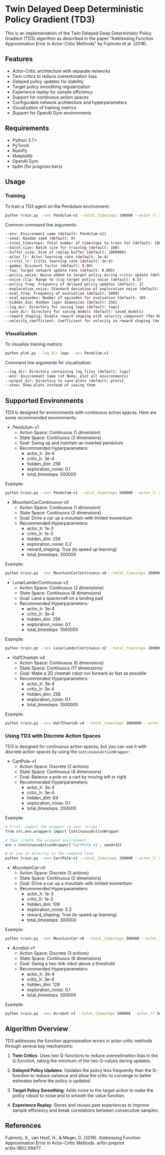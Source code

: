 # Twin Delayed Deep Deterministic Policy Gradient (TD3)

This is an implementation of the Twin Delayed Deep Deterministic Policy Gradient (TD3) algorithm as described in the paper "Addressing Function Approximation Error in Actor-Critic Methods" by Fujimoto et al. (2018).

## Features

- Actor-Critic architecture with separate networks
- Twin critics to reduce overestimation bias
- Delayed policy updates for stability
- Target policy smoothing regularization
- Experience replay for sample efficiency
- Support for continuous action spaces
- Configurable network architecture and hyperparameters
- Visualization of training metrics
- Support for OpenAI Gym environments

## Requirements

- Python 3.7+
- PyTorch
- NumPy
- Matplotlib
- OpenAI Gym
- tqdm (for progress bars)

## Usage

### Training

To train a TD3 agent on the Pendulum environment:

```bash
python train.py --env Pendulum-v1 --total_timesteps 100000 --actor_lr 1e-3 --critic_lr 1e-3
```

Common command line arguments:

```bash
--env: Environment name (default: Pendulum-v1)
--seed: Random seed (default: 0)
--total_timesteps: Total number of timesteps to train for (default: 1000000)
--batch_size: Batch size for training (default: 100)
--buffer_size: Size of replay buffer (default: 1000000)
--actor_lr: Actor learning rate (default: 3e-4)
--critic_lr: Critic learning rate (default: 3e-4)
--gamma: Discount factor (default: 0.99)
--tau: Target network update rate (default: 0.005)
--policy_noise: Noise added to target policy during critic update (default: 0.2)
--noise_clip: Range to clip target policy noise (default: 0.5)
--policy_freq: Frequency of delayed policy updates (default: 2)
--exploration_noise: Standard deviation of exploration noise (default: 0.1)
--eval_freq: Frequency of evaluation (default: 5000)
--eval_episodes: Number of episodes for evaluation (default: 10)
--hidden_dim: Hidden layer dimension (default: 256)
--log_dir: Directory for saving logs (default: logs)
--save_dir: Directory for saving models (default: saved_models)
--reward_shaping: Enable reward shaping with velocity component (for MountainCar)
--velocity_coefficient: Coefficient for velocity in reward shaping (default: 2)
```

### Visualization

To visualize training metrics:

```bash
python plot.py --log_dir logs --env Pendulum-v1
```

Command line arguments for visualization:

```bash
--log_dir: Directory containing log files (default: logs)
--env: Environment name (if None, plot all environments)
--output_dir: Directory to save plots (default: plots)
--show: Show plots instead of saving them
```

## Supported Environments

TD3 is designed for environments with continuous action spaces. Here are some recommended environments:

- Pendulum-v1
    - Action Space: Continuous (1 dimension)
    - State Space: Continuous (3 dimensions)
    - Goal: Swing up and maintain an inverted pendulum
    - Recommended Hyperparameters:
        - actor_lr: 3e-4
        - critic_lr: 3e-4
        - hidden_dim: 256
        - exploration_noise: 0.1
        - total_timesteps: 500000

Example:

```bash
python train.py --env Pendulum-v1 --total_timesteps 500000 --actor_lr 3e-4 --critic_lr 3e-4 --hidden_dim 256 --exploration_noise 0.1
```

- MountainCarContinuous-v0
    - Action Space: Continuous (1 dimension)
    - State Space: Continuous (2 dimensions)
    - Goal: Drive a car up a mountain with limited momentum
    - Recommended Hyperparameters:
        - actor_lr: 1e-3
        - critic_lr: 1e-3
        - hidden_dim: 256
        - exploration_noise: 0.2
        - reward_shaping: True (to speed up learning)
        - total_timesteps: 300000

Example:

```bash
python train.py --env MountainCarContinuous-v0 --total_timesteps 300000 --actor_lr 1e-3 --critic_lr 1e-3 --hidden_dim 256 --exploration_noise 0.2 --reward_shaping
```

- LunarLanderContinuous-v2
    - Action Space: Continuous (2 dimensions)
    - State Space: Continuous (8 dimensions)
    - Goal: Land a spacecraft on a landing pad
    - Recommended Hyperparameters:
        - actor_lr: 3e-4
        - critic_lr: 3e-4
        - hidden_dim: 256
        - exploration_noise: 0.1
        - total_timesteps: 1000000

Example:

```bash
python train.py --env LunarLanderContinuous-v2 --total_timesteps 1000000 --actor_lr 3e-4 --critic_lr 3e-4 --hidden_dim 256 --exploration_noise 0.1
```

- HalfCheetah-v4
    - Action Space: Continuous (6 dimensions)
    - State Space: Continuous (17 dimensions)
    - Goal: Make a 2D cheetah robot run forward as fast as possible
    - Recommended Hyperparameters:
        - actor_lr: 3e-4
        - critic_lr: 3e-4
        - hidden_dim: 256
        - exploration_noise: 0.1
        - total_timesteps: 1000000

Example:

```bash
python train.py --env HalfCheetah-v4 --total_timesteps 1000000 --actor_lr 3e-4 --critic_lr 3e-4 --hidden_dim 256 --exploration_noise 0.1
```

### Using TD3 with Discrete Action Spaces

TD3 is designed for continuous action spaces, but you can use it with discrete action spaces by using the `ContinuousActionWrapper`:

- CartPole-v1
    - Action Space: Discrete (2 actions)
    - State Space: Continuous (4 dimensions)
    - Goal: Balance a pole on a cart by moving left or right
    - Recommended Hyperparameters:
        - actor_lr: 3e-4
        - critic_lr: 3e-4
        - hidden_dim: 64
        - exploration_noise: 0.1
        - total_timesteps: 200000

Example:

```bash
# First, import the wrapper in your script
from src.env.wrappers import ContinuousActionWrapper

# Then create the wrapped environment
env = ContinuousActionWrapper('CartPole-v1', seed=42)

# Or use it directly in the command line
python train.py --env CartPole-v1 --total_timesteps 200000 --actor_lr 3e-4 --critic_lr 3e-4 --hidden_dim 64 --exploration_noise 0.1
```

- MountainCar-v0
    - Action Space: Discrete (3 actions)
    - State Space: Continuous (2 dimensions)
    - Goal: Drive a car up a mountain with limited momentum
    - Recommended Hyperparameters:
        - actor_lr: 1e-3
        - critic_lr: 1e-3
        - hidden_dim: 128
        - exploration_noise: 0.2
        - reward_shaping: True (to speed up learning)
        - total_timesteps: 300000

Example:

```bash
python train.py --env MountainCar-v0 --total_timesteps 300000 --actor_lr 1e-3 --critic_lr 1e-3 --hidden_dim 128 --exploration_noise 0.2 --reward_shaping
```

- Acrobot-v1
    - Action Space: Discrete (3 actions)
    - State Space: Continuous (6 dimensions)
    - Goal: Swing a two-link robot above a threshold
    - Recommended Hyperparameters:
        - actor_lr: 3e-4
        - critic_lr: 3e-4
        - hidden_dim: 128
        - exploration_noise: 0.1
        - total_timesteps: 500000

Example:

```bash
python train.py --env Acrobot-v1 --total_timesteps 500000 --actor_lr 3e-4 --critic_lr 3e-4 --hidden_dim 128 --exploration_noise 0.1
```



## Algorithm Overview

TD3 addresses the function approximation errors in actor-critic methods through several key mechanisms:

1. **Twin Critics**: Uses two Q-functions to reduce overestimation bias in the Q-function, taking the minimum of the two Q-values during updates.

2. **Delayed Policy Updates**: Updates the policy less frequently than the Q-function to reduce variance and allow the critic to converge to better estimates before the policy is updated.

3. **Target Policy Smoothing**: Adds noise to the target action to make the policy robust to noise and to smooth the value function.

4. **Experience Replay**: Stores and reuses past experiences to improve sample efficiency and break correlations between consecutive samples.

## References

Fujimoto, S., van Hoof, H., & Meger, D. (2018). Addressing Function Approximation Error in Actor-Critic Methods. arXiv preprint arXiv:1802.09477.
